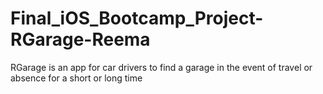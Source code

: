 # Final_iOS_Bootcamp_Project-RGarage-Reema
RGarage is an app for car drivers to find a garage in the event of travel or absence for a short or long time
